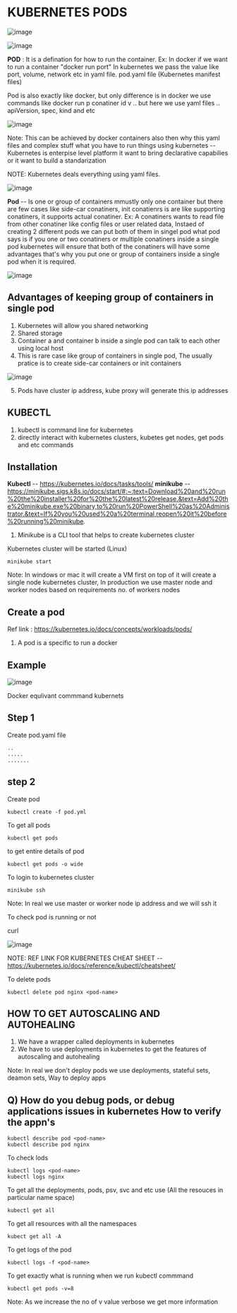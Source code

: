 # KUBERNETES PODS

![image](https://github.com/pavankumar0077/Devops-tools/assets/40380941/eb9c1ec7-7f4c-4b36-90c5-a8230001706c)

![image](https://github.com/pavankumar0077/Devops-tools/assets/40380941/d1fcde62-e4f0-4edf-b002-adcc80c834a5)


**POD** : It is a defination for how to run the container. Ex: In docker if we want to run a container "docker run <img-id> port"
In kubernetes we pass the value like port, volume, network etc in yaml file. pod.yaml file (Kubernetes manifest files)

Pod is also exactly like docker, but only difference is in docker we use commands like docker run p conatiner id v .. but here we use yaml files .. apiVersion, spec, kind and etc

![image](https://github.com/pavankumar0077/Devops-tools/assets/40380941/9307fecc-a90b-4384-b1c8-586a617be637)

Note: This can be achieved by docker containers also then why this yaml files and complex stuff 
what you have to run things using kubernetes 
-- Kubernetes is enterpise level platform it want to bring declarative capabilies or it want to build a
standarization 

NOTE: Kubernetes deals everything using yaml files.

![image](https://github.com/pavankumar0077/Devops-tools/assets/40380941/8f05aea1-c81b-4cf2-9e4b-f1c32c55e832)

**Pod** -- Is one or group of containers mmustly only one container but there are few cases like side-car conatiners, init conatienrs is are like supporting conatiners, it supports actual  conatiner. 
Ex: A conatiners wants to read file from other conatiner like config files or user related data,
Instaed of creating 2 different pods we can put both of them in singel pod what pod says is if you one or two conatiners or multiple conatiners inside a single pod kubernetes will ensure that both of the conatiners will have some advantages that's why you put one or group of containers inside a single pod when it is required.

![image](https://github.com/pavankumar0077/Devops-tools/assets/40380941/ad1ac20e-c643-40c7-8ef0-b9fc7d227fe6)

Advantages of keeping group of containers in single pod
--
1) Kubernetes will allow you shared networking
2) Shared storage
3) Container a and container b inside a single pod can talk to each other using local host
4) This is rare case like group of containers in single pod, The usually pratice is to create side-car containers or init containers

![image](https://github.com/pavankumar0077/Devops-tools/assets/40380941/bd75a2c6-69c1-4d89-ba07-b88a690dbcfb)

5) Pods have cluster ip address, kube proxy will generate this ip addresses 

KUBECTL
--
1) kubectl is command line for kubernetes
2) directly interact with kubernetes clusters, kubetes get nodes, get pods and etc commands

Installation
--
**Kubectl** -- https://kubernetes.io/docs/tasks/tools/
**minikube** -- https://minikube.sigs.k8s.io/docs/start/#:~:text=Download%20and%20run%20the%20installer%20for%20the%20latest%20release.&text=Add%20the%20minikube.exe%20binary,to%20run%20PowerShell%20as%20Administrator.&text=If%20you%20used%20a%20terminal,reopen%20it%20before%20running%20minikube.

1) Minikube is a CLI tool that helps to create kubernetes cluster

Kubernetes cluster will be started (Linux)
```
minikube start
```
Note: In windows or mac it will create a VM first on top of it will create a single node kubernetes cluster, In production we use master node and worker nodes based on requirements no. of workers nodes

Create a pod
--
Ref link : https://kubernetes.io/docs/concepts/workloads/pods/
1) A pod is a specific to run a docker

Example
--
![image](https://github.com/pavankumar0077/Devops-tools/assets/40380941/130430fa-726d-45ce-8587-d7fb714f765e)

Docker equlivant commmand kubernets 

Step 1
--
Create pod.yaml file 
```
..
.....
.......
```
step 2 
--
Create pod 
```
kubectl create -f pod.yml
```
To get all pods
```
kubectl get pods
```
to get entire details of pod
```
kubectl get pods -o wide
```
To login to kubernetes cluster
```
minikube ssh
```
Note: In real we use master or worker node ip address and we will ssh it

To check pod is running or not

curl <Ip-pod>

![image](https://github.com/pavankumar0077/Devops-tools/assets/40380941/a92135e3-e1ca-40f9-9c3e-6ca5fb294db1)


NOTE: REF LINK FOR KUBERNETES CHEAT SHEET -- https://kubernetes.io/docs/reference/kubectl/cheatsheet/

To delete pods
```
kubectl delete pod nginx <pod-name>
```
HOW TO GET AUTOSCALING AND AUTOHEALING 
--
1) We have a wrapper called deployments in kubernetes
2) We have to use deployments in kubernetes to get the features of autoscaling and autohealing

Note: In real we don't deploy pods we use deployments, stateful sets, deamon sets, Way to deploy apps

Q) How do you debug pods, or debug applications issues in kubernetes
How to verify the appn's
--
```
kubectl describe pod <pod-name>
kubectl describe pod nginx
```
To check lods
```
kubectl logs <pod-name>
kubectl logs nginx
```
To get all the deployments, pods, psv, svc and etc use (All the resouces in particular name space)
```
kubectl get all
```
To get all resources with all the namespaces
```
kubect get all -A
```
To get logs of the pod
```
kubectl logs -f <pod-name>
```
To get exactly what is running when we run kubectl commmand
```
kubectl get pods -v=8
```
Note: As we increase the no of v value verbose we get more information









